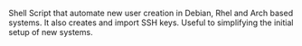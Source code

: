 Shell Script that automate new user creation in Debian, Rhel and Arch based systems. 
It also creates and import SSH keys. Useful to simplifying the initial setup of new systems.
